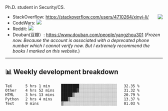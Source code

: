 Ph.D. student in Security/CS.

<img align="right" src="https://github-readme-stats.vercel.app/api?username=li-xin-yi&count_private=true&show_icons=true&hide_title=true&theme=tokyonight" />

- StackOverflow: https://stackoverflow.com/users/4710264/xinyi-li/
- CodeWars: [![](https://www.codewars.com/users/xy-li/badges/micro)](https://www.codewars.com/users/xy-li/)
- Reddit: [![](https://img.shields.io/reddit/user-karma/combined/xy-li?style=social)](https://www.reddit.com/user/xy-li/)
- Douban(豆瓣）: https://www.douban.com/people/yangzhou301  (*Frozen now. Because the account is associated with a deprecated phone number which I cannot verify now. But I extremely recommend the books I marked on this website.*)

---

## 📊 Weekly development breakdown

<!--START_SECTION:waka-->
```text
TeX      5 hrs 1 min     ████████░░░░░░░░░░░░░░░░░   32.35 % 
Other    4 hrs 52 mins   ███████▓░░░░░░░░░░░░░░░░░   31.32 % 
HTML     3 hrs 13 mins   █████▒░░░░░░░░░░░░░░░░░░░   20.79 % 
Python   2 hrs 4 mins    ███▒░░░░░░░░░░░░░░░░░░░░░   13.37 % 
Text     9 mins          ▒░░░░░░░░░░░░░░░░░░░░░░░░   01.03 % 
```
<!--END_SECTION:waka-->
